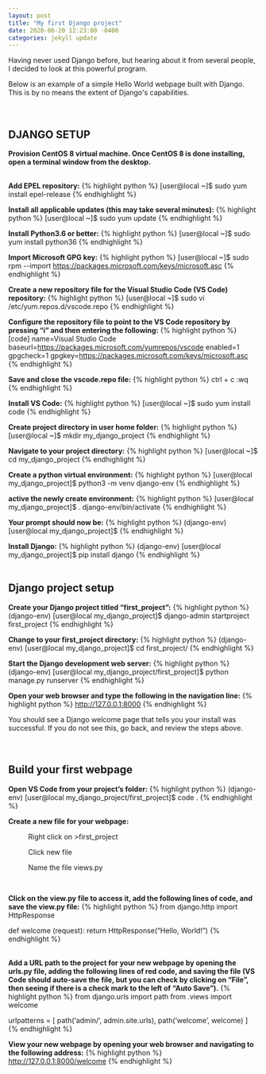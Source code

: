 ```yaml
---
layout: post
title: "My first Django project"
date: 2020-06-20 12:23:00 -0400
categories: jekyll update
---
```

Having never used Django before, but hearing about it from several people, I decided to look at this powerful program.

Below is an example of a simple Hello World webpage built with Django.  This is by no means the extent of Django's capabilities.
<br/>
<br/>
<br/>

<h2>DJANGO SETUP</h2>

<b>Provision CentOS 8 virtual machine. Once CentOS 8 is done installing, open a terminal window from the desktop.</b><br />
<br />

<b>Add EPEL repository:</b>
{% highlight python %}
[user@local ~]$ sudo yum install epel-release
{% endhighlight %}<br />

<b>Install all applicable updates (this may take several minutes):</b>
{% highlight python %}
[user@local ~]$ sudo yum update
{% endhighlight %}<br />

<b>Install Python3.6 or better:</b>
{% highlight python %}
[user@local ~]$ sudo yum install python36
{% endhighlight %}<br />

<b>Import Microsoft GPG key:</b>
{% highlight python %}
[user@local ~]$ sudo rpm --import https://packages.microsoft.com/keys/microsoft.asc
{% endhighlight %}<br />

<b>Create a new repository file for the Visual Studio Code (VS Code) repository:</b>
{% highlight python %}
[user@local ~]$ sudo vi /etc/yum.repos.d/vscode.repo
{% endhighlight %}<br />

<b>Configure the repository file to point to the VS Code repository by pressing “i” and then entering the following:</b>
{% highlight python %}
[code]
name=Visual Studio Code
baseurl=https://packages.microsoft.com/yumrepos/vscode
enabled=1
gpgcheck=1
gpgkey=https://packages.microsoft.com/keys/microsoft.asc
{% endhighlight %}<br />

<b>Save and close the vscode.repo file:</b>
{% highlight python %}
ctrl + c
:wq
{% endhighlight %}<br />

<b>Install VS Code:</b>
{% highlight python %}
[user@local ~]$ sudo yum install code
{% endhighlight %}<br />

<b>Create project directory in user home folder:</b>
{% highlight python %}
[user@local ~]$ mkdir my_django_project
{% endhighlight %}<br />

<b>Navigate to your project directory:</b>
{% highlight python %}
[user@local ~]$ cd my_django_project
{% endhighlight %}<br />

<b>Create a python virtual environment:</b>
{% highlight python %}
[user@local my_django_project]$ python3 -m venv django-env
{% endhighlight %}<br />

<b>active the newly create environment:</b>
{% highlight python %}
[user@local my_django_project]$ . django-env/bin/activate
{% endhighlight %}<br />

<b>Your prompt should now be:</b>
{% highlight python %}
(django-env) [user@local my_django_project]$
{% endhighlight %}<br />

<b>Install Django:</b>
{% highlight python %}
(django-env) [user@local my_django_project]$ pip install django
{% endhighlight %}<br />
<br />

<h2>Django project setup</h2>

<b>Create your Django project titled “first_project”:</b>
{% highlight python %}
(django-env) [user@local my_django_project]$ django-admin startproject first_project
{% endhighlight %}<br />

<b>Change to your first_project directory:</b>
{% highlight python %}
(django-env) [user@local my_django_project]$ cd first_project/
{% endhighlight %}<br />

<b>Start the Django development web server:</b>
{% highlight python %}
(django-env) [user@local my_django_project/first_project]$ python manage.py runserver
{% endhighlight %}<br />

<b>Open your web browser and type the following in the navigation line:</b>
{% highlight python %}
http://127.0.0.1:8000
{% endhighlight %}

You should see a Django welcome page that tells you your install was successful. If you do not see this, go back, and review the steps above.
<br />
<br />
<br />


<h2>Build your first webpage</h2>

<b>Open VS Code from your project’s folder:</b>
{% highlight python %}
(django-env) [user@local my_django_project/first_project]$ code .
{% endhighlight %}<br />

<b>Create a new file for your webpage:</b>
<p style="margin-left: 40px">Right click on >first_project</p>
<p style="margin-left: 40px">Click new file</p>
<p style="margin-left: 40px">Name the file views.py</p>
<br/>

<b>Click on the view.py file to access it, add the following lines of code, and save the view.py file:</b>
{% highlight python %}
from django.http import HttpResponse

def welcome (request):
    return HttpResponse(“Hello, World!”)
{% endhighlight %}<br /> 

<b>Add a URL path to the project for your new webpage by opening the urls.py file, adding the following lines of red code, and saving the file (VS Code should auto-save the file, but you can check by clicking on “File”, then seeing if there is a check mark to the left of “Auto Save”).</b>
{% highlight python %}
from django.urls import path
from .views import welcome

urlpatterns = [
path(‘admin/’, admin.site.urls),
path(‘welcome’, welcome)
]
{% endhighlight %}<br />

<b>View your new webpage by opening your web browser and navigating to the following address:</b>
{% highlight python %}
http://127.0.0.1:8000/welcome
{% endhighlight %}